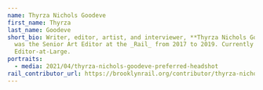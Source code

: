 ```yaml
---
name: Thyrza Nichols Goodeve
first_name: Thyrza
last_name: Goodeve
short_bio: Writer, editor, artist, and interviewer, **Thyrza Nichols Goodeve**
  was the Senior Art Editor at the _Rail_ from 2017 to 2019. Currently she is an
  Editor-at-Large.
portraits:
  - media: 2021/04/thyrza-nichols-goodeve-preferred-headshot
rail_contributor_url: https://brooklynrail.org/contributor/thyrza-nichols-goodeve
---
```

